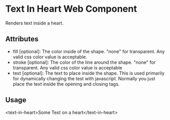 # Text In Heart Web Component

Renders text inside a heart.

## Attributes
* fill [optional]: The color inside of the shape. "none" for transparent. Any valid css color value is acceptable.
* stroke [optional]: The color of the line around the shape. "none" for transparent. Any valid css color value is acceptable
* text [optional]: The text to place inside the shape. This is used primarily for dynamically changing the test with javascript. Normally you just place the text inside the opening and closing tags.

## Usage

<script defer type="module" src="text-in-heart.js"></script>
&lt;text-in-heart&gt;Some Text on a heart&lt;/text-in-heart&gt;
